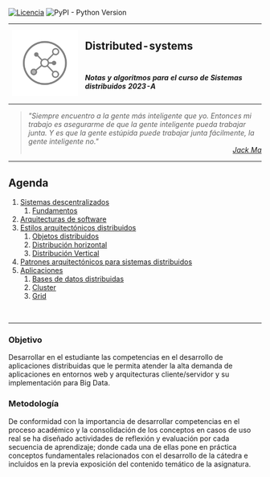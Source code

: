 [![Licencia](https://img.shields.io/badge/license-MIT-blue.svg)](http://kmonsoor.mit-license.org/) ![PyPI - Python Version](https://img.shields.io/pypi/pyversions/matplotlib)


<table>
<tr>
    <td rowspan="2"><img src="img/logo-sd.svg" alt="Redes"></td>
    <td colspan="3"><h2>Distributed-systems</h2></td>
</tr>
<tr><td colspan="3"><h5>Notas y algoritmos para el curso de Sistemas distribuidos 2023-A</h5></td></tr>
</table>


><i>"Siempre encuentro a la gente más inteligente que yo. Entonces mi trabajo es asegurarme de que la gente inteligente pueda trabajar junta. Y es que la gente estúpida puede trabajar junta fácilmente, la gente inteligente no."</i><br>
<cite style="display:block; text-align: right">[Jack Ma](https://es.wikipedia.org/wiki/Jack_Ma)</cite>

---
## Agenda
1. [Sistemas descentralizados][11]
    1. [Fundamentos][11]
1. [Arquitecturas de software][21]
1. [Estilos arquitectónicos distribuidos][31]
    1. [Objetos distribuidos][31]
    1. [Distribución horizontal][32]
    1. [Distribución Vertical][33]
1. [Patrones arquitectónicos para sistemas distribuidos][41]
1. [Aplicaciones][51]
    1. [Bases de datos distribuidas][51]
    1. [Cluster][51]
    1. [Grid][51]


[11]:https://github.com/GiancarloBenavides/Distributed-Systems/tree/main/11-Fundamentos
[21]:https://github.com/GiancarloBenavides/Distributed-Systems/tree/main/21-Arquitecturas
[31]:https://github.com/GiancarloBenavides/Distributed-Systems/tree/main/31-Objetos
[32]:https://github.com/GiancarloBenavides/Distributed-Systems/tree/main/32-Distribución-horizontal
[33]:https://github.com/GiancarloBenavides/Distributed-Systems/tree/main/33-Distribución-vertical
[41]:https://github.com/GiancarloBenavides/Distributed-Systems/tree/main/41-Patrones
[51]:https://github.com/GiancarloBenavides/Distributed-Systems/tree/main/51-Aplicaciones


</br>

---

### Objetivo
Desarrollar en el estudiante las competencias en el desarrollo de aplicaciones distribuidas que le permita atender la alta demanda de aplicaciones en entornos web y arquitecturas cliente/servidor y su implementación para Big Data.


### Metodología
De conformidad con la importancia de desarrollar competencias en el proceso académico y la consolidación de los conceptos en casos de uso real se ha diseñado actividades de reflexión y evaluación por cada secuencia de aprendizaje; donde cada una de ellas pone en práctica conceptos fundamentales relacionados con el desarrollo de la cátedra e incluidos en la previa exposición del contenido temático de la asignatura.
